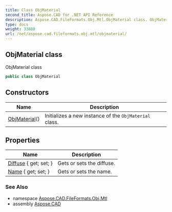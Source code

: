 ```yaml
---
title: Class ObjMaterial
second_title: Aspose.CAD for .NET API Reference
description: Aspose.CAD.FileFormats.Obj.Mtl.ObjMaterial class. ObjMaterial class
type: docs
weight: 33880
url: /net/aspose.cad.fileformats.obj.mtl/objmaterial/
---
```

## ObjMaterial class

ObjMaterial class

```csharp
public class ObjMaterial
```

## Constructors

| Name | Description |
| --- | --- |
| [ObjMaterial](objmaterial/)() | Initializes a new instance of the `ObjMaterial` class. |

## Properties

| Name | Description |
| --- | --- |
| [Diffuse](../../aspose.cad.fileformats.obj.mtl/objmaterial/diffuse/) { get; set; } | Gets or sets the diffuse. |
| [Name](../../aspose.cad.fileformats.obj.mtl/objmaterial/name/) { get; set; } | Gets or sets the name. |

### See Also

* namespace [Aspose.CAD.FileFormats.Obj.Mtl](../../aspose.cad.fileformats.obj.mtl/)
* assembly [Aspose.CAD](../../)


